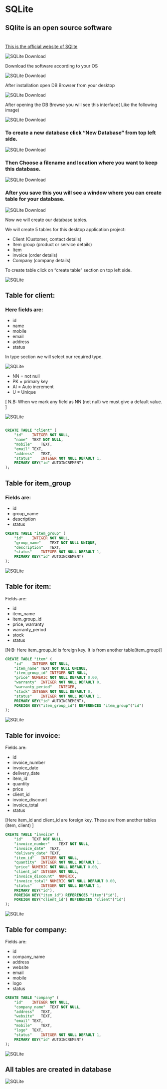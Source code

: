 # SQLite 
## SQlite is an open source software

#
[This is the official website of SQlite](https://sqlitebrowser.org/ )

![SQLite Download](./images/tareq_img/t_1.png)

Download the software according to your OS

![SQLite Download](./images/tareq_img/t_2.png)

After installation open DB Browser from your desktop


![SQLite Download](./images/tareq_img/t_3.png)

After opening the DB Browse you will see this interface( Like the following image)

![SQLite Download](./images/tareq_img/t_4.png)

### To create a new database click “New Database” from top left side.

![SQLite Download](./images/tareq_img/t_5.png)

### Then Choose a filename and location where you want to keep this database. 

![SQLite Download](./images/tareq_img/t_6.png)

### After you save this you will see a window where you can create  table for your database.

![SQLite Download](./images/tareq_img/t_7.png)

Now we will create our database tables.

We will create 5 tables for this desktop application project:

* Client (Customer, contact details)
* Item group (product or service details)
* Item 
* invoice (order details)
* Company (company details) 

To create table click on “create table” section on top left side.

![SQLite](./images/tareq_img/t_8.png)


## Table for client:

### Here fields are: 
* id
* name
* mobile
* email
* address
* status

In type section we will select our required type. 

![SQLite](./images/tareq_img/t_9.png)

* NN = not null
* PK = primary key
* AI = Auto increment
* U = Unique

[ N.B: When we mark any field as NN (not null) we must give a default value. ]

![SQLite](./images/tareq_img/t_10.png)


```sql

CREATE TABLE "client" (
	"id"	INTEGER NOT NULL,
	"name"	TEXT NOT NULL,
	"mobile"	TEXT,
	"email"	TEXT,
	"address"	TEXT,
	"status"	INTEGER NOT NULL DEFAULT 1,
	PRIMARY KEY("id" AUTOINCREMENT)
);
```



## Table for item_group
### Fields are: 
* id 
* group_name 
* description
* status

```sql
CREATE TABLE "item_group" (
	"id"	INTEGER NOT NULL,
	"group_name"	TEXT NOT NULL UNIQUE,
	"description"	TEXT,
	"status"	INTEGER NOT NULL DEFAULT 1,
	PRIMARY KEY("id" AUTOINCREMENT)
);
```

![SQLite](./images/tareq_img/t_11.png)


## Table for item:
Fields are: 
* id
* item_name
* item_group_id
* price, warranty
* warranty_period
* stock
* status

[N:B: Here item_group_id is foreign key. It is from another table(item_group)]

```sql
CREATE TABLE "item" (
	"id"	INTEGER NOT NULL,
	"item_name"	TEXT NOT NULL UNIQUE,
	"item_group_id"	INTEGER NOT NULL,
	"price"	NUMERIC NOT NULL DEFAULT 0.00,
	"warranty"	INTEGER NOT NULL DEFAULT 0,
	"warranty_period"	INTEGER,
	"stock"	INTEGER NOT NULL DEFAULT 0,
	"status"	INTEGER NOT NULL DEFAULT 1,
	PRIMARY KEY("id" AUTOINCREMENT),
	FOREIGN KEY("item_group_id") REFERENCES "item_group"("id")
);
```

![SQLite](./images/tareq_img/t_12.png)

## Table for invoice:

Fields are: 
* id
* invoice_number
* invoice_date
* delivery_date
* item_id
* quantity
* price
* client_id
* invoice_discount
* invoice_total
* status

[Here item_id and client_id are foreign key. These are from another tables (item, client) ]


```sql
CREATE TABLE "invoice" (
	"id"	TEXT NOT NULL,
	"invoice_number"	TEXT NOT NULL,
	"invoice_date"	TEXT,
	"delivary_date"	TEXT,
	"item_id"	INTEGER NOT NULL,
	"quantity"	INTEGER NOT NULL DEFAULT 1,
	"price"	NUMERIC NOT NULL DEFAULT 0.00,
	"client_id"	INTEGER NOT NULL,
	"invoice_discount"	NUMERIC,
	"invoice_total"	NUMERIC NOT NULL DEFAULT 0.00,
	"status"	INTEGER NOT NULL DEFAULT 1,
	PRIMARY KEY("id"),
	FOREIGN KEY("item_id") REFERENCES "item"("id"),
	FOREIGN KEY("client_id") REFERENCES "client"("id")
);
```

![SQLite](./images/tareq_img/t_13.png)

## Table for company:

Fields are: 
* id
* company_name
* address
* website
* email
* mobile
* logo
* status

```sql
CREATE TABLE "company" (
	"id"	INTEGER NOT NULL,
	"company_name"	TEXT NOT NULL,
	"address"	TEXT,
	"website"	TEXT,
	"email"	TEXT,
	"mobile"	TEXT,
	"logo"	TEXT,
	"status"	INTEGER NOT NULL DEFAULT 1,
	PRIMARY KEY("id" AUTOINCREMENT)
);
```

![SQLite](./images/tareq_img/t_14.png)

## All tables are created in database 

![SQLite](./images/tareq_img/t_15.png)


